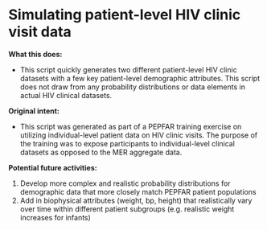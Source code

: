 # Simulating patient-level HIV clinic visit data

**What this does:**
+ This script quickly generates two different patient-level HIV clinic datasets with a few key patient-level demographic attributes. This script does not draw from any probability distributions or data elements in actual HIV clinical datasets. 

**Original intent:**
+ This script was generated as part of a PEPFAR training exercise on utilizing individual-level patient data on HIV clinic visits. The purpose of the training was to expose participants to individual-level clinical datasets as opposed to the MER aggregate data.


**Potential future activities:**
1) Develop more complex and realistic probability distributions for demographic data that more closely match PEPFAR patient populations
2) Add in biophysical attributes (weight, bp, height) that realistically vary over time within different patient subgroups (e.g. realistic weight increases for infants)
